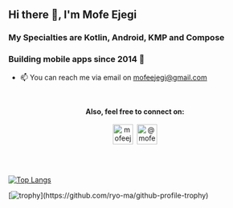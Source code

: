 ## Hi there 👋, I'm Mofe Ejegi
### My Specialties are Kotlin, Android, KMP and Compose 
### Building mobile apps since 2014 🚀

- 📫 You can reach me via email on mofeejegi@gmail.com

<br/>
<p align="center" dir="auto">
<strong>Also, feel free to connect on:</strong><br/><br/>
<a href="https://linkedin.com/in/mofeejegi" rel="nofollow"><img align="center" src="https://raw.githubusercontent.com/rahuldkjain/github-profile-readme-generator/master/src/images/icons/Social/linked-in-alt.svg" alt="mofeejegi" height="40" style="max-width: 100%;"></a>&nbsp;
<a href="https://medium.com/@mofeejegi" rel="nofollow"><img align="center" src="https://github.com/user-attachments/assets/5ac82d37-a9ed-48cd-b88e-a5bccc547489" alt="@mofeejegi" height="40" style="max-width: 100%;"></a>
</p>
<br/><br/>

[![Top Langs](https://github-readme-stats.vercel.app/api/top-langs/?username=mofeejegi)](https://github.com/anuraghazra/github-readme-stats)

[![trophy](https://github-profile-trophy.vercel.app/?username=mofeejegi&rank=-?)](https://github.com/ryo-ma/github-profile-trophy) 

<!--
**mofeejegi/mofeejegi** is a ✨ _special_ ✨ repository because its `README.md` (this file) appears on your GitHub profile.

Here are some ideas to get you started:

- 🔭 I’m currently working on ...
- 🌱 I’m currently learning ...
- 👯 I’m looking to collaborate on ...
- 🤔 I’m looking for help with ...
- 💬 Ask me about ...
- 📫 How to reach me: ...
- 😄 Pronouns: ...
- ⚡ Fun fact: ...
-->

